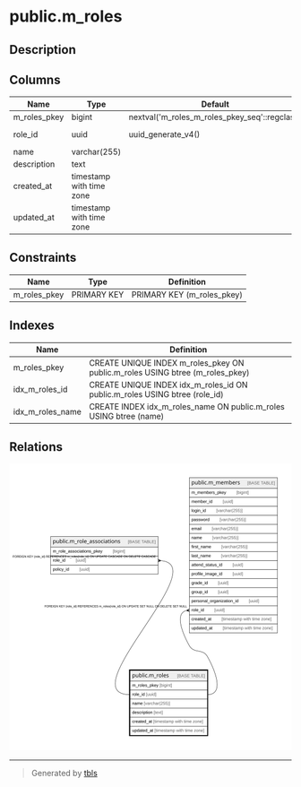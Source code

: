 # public.m_roles

## Description

## Columns

| Name | Type | Default | Nullable | Children | Parents | Comment |
| ---- | ---- | ------- | -------- | -------- | ------- | ------- |
| m_roles_pkey | bigint | nextval('m_roles_m_roles_pkey_seq'::regclass) | false |  |  |  |
| role_id | uuid | uuid_generate_v4() | false | [public.m_role_associations](public.m_role_associations.md) [public.m_members](public.m_members.md) |  |  |
| name | varchar(255) |  | false |  |  |  |
| description | text |  | false |  |  |  |
| created_at | timestamp with time zone |  | false |  |  |  |
| updated_at | timestamp with time zone |  | false |  |  |  |

## Constraints

| Name | Type | Definition |
| ---- | ---- | ---------- |
| m_roles_pkey | PRIMARY KEY | PRIMARY KEY (m_roles_pkey) |

## Indexes

| Name | Definition |
| ---- | ---------- |
| m_roles_pkey | CREATE UNIQUE INDEX m_roles_pkey ON public.m_roles USING btree (m_roles_pkey) |
| idx_m_roles_id | CREATE UNIQUE INDEX idx_m_roles_id ON public.m_roles USING btree (role_id) |
| idx_m_roles_name | CREATE INDEX idx_m_roles_name ON public.m_roles USING btree (name) |

## Relations

![er](public.m_roles.svg)

---

> Generated by [tbls](https://github.com/k1LoW/tbls)
